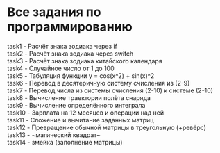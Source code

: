 # Все задания по программированию

task1 - Расчёт знака зодиака через if<br />
task2 - Расчёт знака зодиака через switch<br /> 
task3 - Расчёт знака зодиака китайского календаря<br />
task4 - Случайное число от 1 до 100<br />
task5 - Табуляция функции y = cos(x^2) + sin(x)^2<br />
task6 - Перевод в десятеричную систему счисления из (2-9)<br />
task7 - Перевод числа из системы счисления (2-10) к системе (2-10)<br />
task8 - Вычисление траектории полёта снаряда<br />
task9 - Вычисление определённого интеграла<br />
task10 - Зарплата на 12 месяцев и операции над ней<br />
task11 - Сложение и вычитание заданных матриц<br />
task12 - Превращение обычной матрицы в треугольную (+ревёрс)<br />
task13 - ~магический квадрат~<br />
task14 - змейка (заполнение матрицы)<br />
